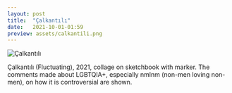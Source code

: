 ```yaml
---
layout: post
title:  "Çalkantılı"
date:   2021-10-01-01:59
preview: assets/calkantili.png
---
```


<img src="{{site.baseurl}}/assets/calkantili.png" alt="Çalkantılı" />

Çalkantılı (Fluctuating), 2021, collage on sketchbook with marker. 
The comments made about LGBTQIA+, especially nmlnm (non-men loving non-men), on how it is controversial are shown.
